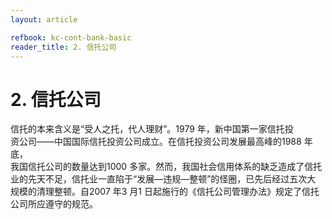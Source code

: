 ```yaml
---
layout: article

refbook: kc-cont-bank-basic
reader_title: 2. 信托公司
---
```


# 2. 信托公司

信托的本来含义是“受人之托，代人理财”。1979 年，新中国第一家信托投<br />
    资公司——中国国际信托投资公司成立。在信托投资公司发展最高峰的1988 年底，<br />
    我国信托公司的数量达到1000 多家。然而，我国社会信用体系的缺乏造成了信托<br />
    业的先天不足，信托业一直陷于“发展—违规—整顿”的怪圈，已先后经过五次大<br />
    规模的清理整顿。自2007 年3 月1 日起施行的《信托公司管理办法》规定了信托<br />
  公司所应遵守的规范。
